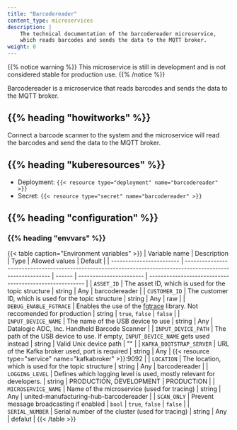 ```yaml
---
title: "Barcodereader"
content_type: microservices
description: |
    The technical documentation of the barcodereader microservice,
    which reads barcodes and sends the data to the MQTT broker.
weight: 0
---
```


<!-- overview -->

{{% notice warning %}}
This microservice is still in development and is not considered stable for production use.
{{% /notice %}}

Barcodereader is a microservice that reads barcodes and sends the data to the MQTT broker.

## {{% heading "howitworks" %}}

Connect a barcode scanner to the system and the microservice will read the barcodes and send the data to the MQTT broker.

<!-- body -->

## {{% heading "kuberesources" %}}

- Deployment: `{{< resource type="deployment" name="barcodereader" >}}`
- Secret: `{{< resource type="secret" name="barcodereader" >}}`

## {{% heading "configuration" %}}

### {{% heading "envvars" %}}

{{< table caption="Environment variables" >}}
| Variable name            | Description                                                                                                  | Type   | Allowed values          | Default                                                 |
| ------------------------ | ------------------------------------------------------------------------------------------------------------ | ------ | ----------------------- | ------------------------------------------------------- |
| `ASSET_ID`               | The asset ID, which is used for the topic structure                                                          | string | Any                     | barcodereader                                           |
| `CUSTOMER_ID`            | The customer ID, which is used for the topic structure                                                       | string | Any                     | raw                                                     |
| `DEBUG_ENABLE_FGTRACE`   | Enables the use of the [fgtrace](https://github.com/felixge/fgtrace) library. Not reccomended for production | string | `true`, `false`         | `false`                                                 |
| `INPUT_DEVICE_NAME`      | The name of the USB device to use                                                                            | string | Any                     | Datalogic ADC, Inc. Handheld Barcode Scanner            |
| `INPUT_DEVICE_PATH`      | The path of the USB device to use. If empty, `INPUT_DEVICE_NAME` gets used instead                           | string | Valid Unix device path  | ""                                                      |
| `KAFKA_BOOTSTRAP_SERVER` | URL of the Kafka broker used, port is required                                                               | string | Any                     | {{< resource type="service" name="kafkabroker" >}}:9092 |
| `LOCATION`               | The location, which is  used for the topic structure                                                         | string | Any                     | barcodereader                                           |
| `LOGGING_LEVEL`          | Defines which logging level is used, mostly relevant for developers.                                         | string | PRODUCTION, DEVELOPMENT | PRODUCTION                                              |
| `MICROSERVICE_NAME`      | Name of the microservice (used for tracing)                                                                  | string | Any                     | united-manufacturing-hub-barcodereader                  |
| `SCAN_ONLY`              | Prevent message broadcasting if enabled                                                                      | `bool` | `true`, `false`         | `false`                                                 |
| `SERIAL_NUMBER`          | Serial number of the cluster (used for tracing)                                                              | string | Any                     | defalut                                                 |
{{< /table >}}
